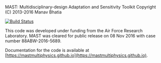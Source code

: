 MAST: Multidisciplinary-design Adaptation and Sensitivity Toolkit
Copyright (C) 2013-2016  Manav Bhatia

[![Build Status](https://travis-ci.com/MASTmultiphysics/mast-multiphysics.svg?branch=master)](https://travis-ci.com/MASTmultiphysics/mast-multiphysics)

This code was developed under funding from the Air Force Research Laboratory. 
MAST was cleared for public release on 08 Nov 2016 with case number 88ABW-2016-5689. 

Documentation for the code is available at [https://mastmultiphysics.github.io](https://mastmultiphysics.github.io).
